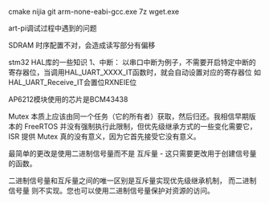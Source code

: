 cmake
nijia
git
arm-none-eabi-gcc.exe
7z
wget.exe

art-pi调试过程中遇到的问题 

SDRAM 时序配置不对，会造成读写部分有偏移

stm32 HAL库的一些知识
1、中断：
以串口中断为例子，不需要开启特定中断的寄存器位，当调用HAL_UART_XXXX_IT函数时，就会自动设置对应的寄存器位
如HAL_UART_Receive_IT会置位RXNEIE位

AP6212模块使用的芯片是BCM43438 

Mutex 本质上应该由同一个任务（它的所有者）获取，然后归还。我相信早期版本的 FreeRTOS 并没有强制执行此限制，但优先级继承方式的一些变化需要它，ISR 提供 Mutex 真的没有意义，因为它首先接受它没有意义。


最简单的更改是使用二进制信号量而不是
互斥量 - 这只需要更改用于创建信号量
的函数。


二进制信号量和互斥量之间的唯一区别是互斥量实现优先级继承机制，
而二进制信号量
则不实现。您也可以使用二进制信号量保护对资源的访问。
